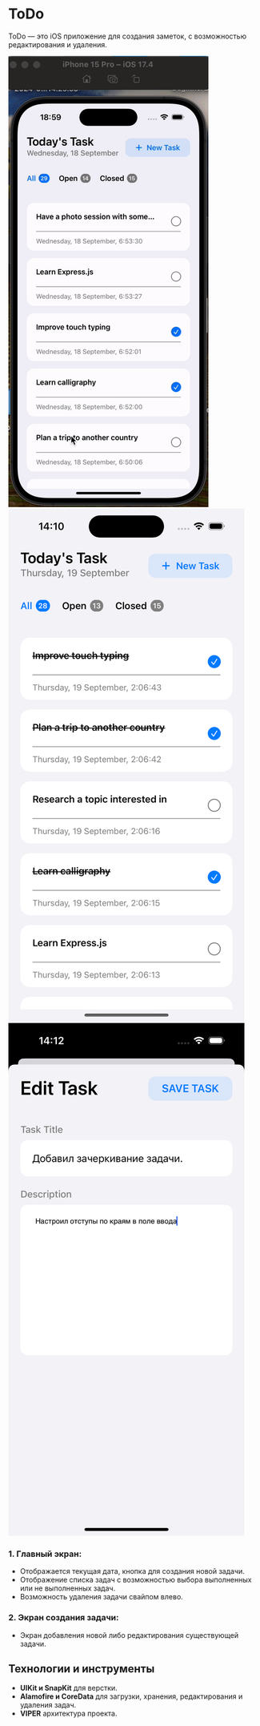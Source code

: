 # ToDo

ToDo — это iOS приложение для создания заметок, с возможностью редактирования и удаления.

![preview](https://github.com/darmaraht/ToDo/blob/main/ToDo.gif)
![preview](https://github.com/darmaraht/ToDo/blob/main/ToDo.png)
![preview](https://github.com/darmaraht/ToDo/blob/main/ToDo2.png)

### 1. Главный экран:
- Отображается текущая дата, кнопка для создания новой задачи.
- Отображение списка задач с возможностью выбора выполненных или не выполненных задач.
- Возможность удаления задачи свайпом влево.

### 2. Экран создания задачи:
- Экран добавления новой либо редактирования существующей задачи.

## Технологии и инструменты

- **UIKit и SnapKit** для верстки.
- **Alamofire и CoreData** для загрузки, хранения, редактирования и удаления задач.
- **VIPER** архитектура проекта.
